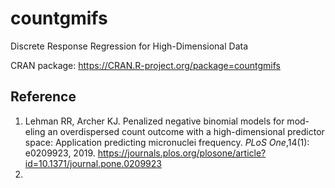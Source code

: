 # countgmifs
Discrete Response Regression for High-Dimensional Data

CRAN package: <a href> https://CRAN.R-project.org/package=countgmifs </a>

## Reference
1. Lehman RR, Archer KJ. Penalized negative binomial models for mod- eling an overdispersed count outcome with a high-dimensional predictor space: Application predicting micronuclei frequency. <i>PLoS One</i>,14(1): e0209923, 2019. <a href>https://journals.plos.org/plosone/article?id=10.1371/journal.pone.0209923</a>
2. 
